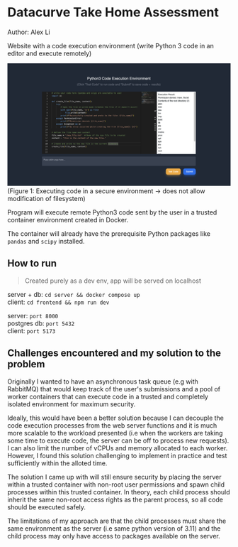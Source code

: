 # Datacurve Take Home Assessment

Author: Alex Li

Website with a code execution environment (write Python 3 code in an editor and execute remotely)

![Executing code in a secure environment](image.png)
(Figure 1: Executing code in a secure environment -> does not allow modification of filesystem)

Program will execute remote Python3 code sent by the user in a trusted container environment created in Docker.

The container will already have the prerequisite Python packages like `pandas` and `scipy` installed.

## How to run

> Created purely as a dev env, app will be served on localhost

server + db: `cd server && docker compose up` \
client: `cd frontend && npm run dev`

server: `port 8000` \
postgres db: `port 5432` \
client: `port 5173`

## Challenges encountered and my solution to the problem

Originally I wanted to have an asynchronous task queue (e.g with RabbitMQ) that would keep track of the user's submissions and a pool of worker containers that can execute code in a trusted and completely isolated environment for maximum security.

Ideally, this would have been a better solution because I can decouple the code execution processes from the web server functions and it is much more scalable to the workload presented (i.e when the workers are taking some time to execute code, the server can be off to process new requests). I can also limit the number of vCPUs and memory allocated to each worker. However, I found this solution challenging to implement in practice and test sufficiently within the alloted time.

The solution I came up with will still ensure security by placing the server within a trusted container with non-root user permissions and spawn child processes within this trusted container. In theory, each child process should inherit the same non-root access rights as the parent process, so all code should be executed safely.

The limitations of my approach are that the child processes must share the same environment as the server (i.e same python version of 3.11) and the child process may only have access to packages available on the server.
